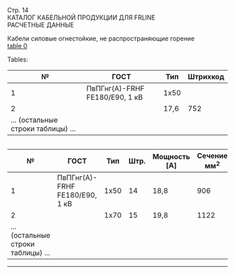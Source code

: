 Стр. 14  
КАТАЛОГ КАБЕЛЬНОЙ ПРОДУКЦИИ ДЛЯ FRLINE  
РАСЧЕТНЫЕ ДАННЫЕ  

Кабели силовые огнестойкие, не распространяющие горение  
[table 0](#4337f7f0-a11e-42f3-bda1-ac0031987207)

Tables:

| № | ГОСТ         | Тип        | Штрихкод       |
|---|--------------|------------|----------------|
| 1 | ПвПГнг(А)-FRHF FE180/E90, 1 кВ | 1х50      |           |
| 2 |                         | 17,6          | 752            |
| ... (остальные строки таблицы) ...

[4337f7f0-a11e-42f3-bda1-ac0031987207]: #table_0

<table id="table_0">

| № | ГОСТ             | Тип              | Штр.| Мощность [A] | Сечение мм<sup>2</sup>| 
|---|------------------|------------------|-----|---------------|--------------------|
| 1 | ПвПГнг(А)-FRHF FE180/E90, 1 кВ | 1х50     | 14   | 18,8           | 906                |
| 2 |                          | 1х70     | 15   | 19,8           | 1122               |
| ... (остальные строки таблицы) ...
</table>

---
